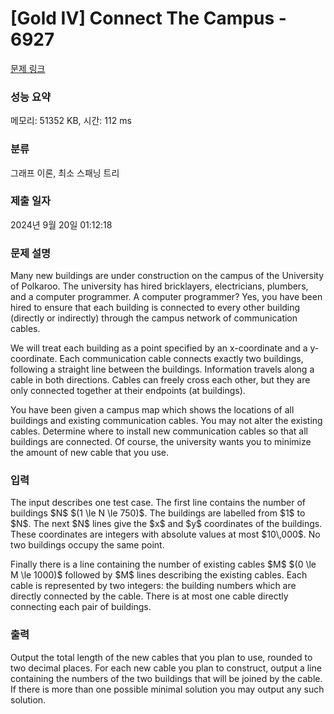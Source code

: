 # [Gold IV] Connect The Campus - 6927 

[문제 링크](https://www.acmicpc.net/problem/6927) 

### 성능 요약

메모리: 51352 KB, 시간: 112 ms

### 분류

그래프 이론, 최소 스패닝 트리

### 제출 일자

2024년 9월 20일 01:12:18

### 문제 설명

<p>Many new buildings are under construction on the campus of the University of Polkaroo. The university has hired bricklayers, electricians, plumbers, and a computer programmer. A computer programmer? Yes, you have been hired to ensure that each building is connected to every other building (directly or indirectly) through the campus network of communication cables.</p>

<p>We will treat each building as a point specified by an x-coordinate and a y-coordinate. Each communication cable connects exactly two buildings, following a straight line between the buildings. Information travels along a cable in both directions. Cables can freely cross each other, but they are only connected together at their endpoints (at buildings).</p>

<p>You have been given a campus map which shows the locations of all buildings and existing communication cables. You may not alter the existing cables. Determine where to install new communication cables so that all buildings are connected. Of course, the university wants you to minimize the amount of new cable that you use.</p>

### 입력 

 <p>The input describes one test case. The first line contains the number of buildings $N$ $(1 \le N \le 750)$. The buildings are labelled from $1$ to $N$. The next $N$ lines give the $x$ and $y$ coordinates of the buildings. These coordinates are integers with absolute values at most $10\,000$. No two buildings occupy the same point.</p>

<p>Finally there is a line containing the number of existing cables $M$ $(0 \le M \le 1000)$ followed by $M$ lines describing the existing cables. Each cable is represented by two integers: the building numbers which are directly connected by the cable. There is at most one cable directly connecting each pair of buildings.</p>

### 출력 

 <p>Output the total length of the new cables that you plan to use, rounded to two decimal places. For each new cable you plan to construct, output a line containing the numbers of the two buildings that will be joined by the cable. If there is more than one possible minimal solution you may output any such solution.</p>


